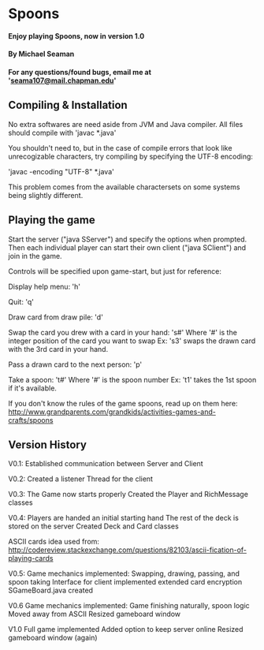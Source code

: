 # Spoons

#### Enjoy playing Spoons, now in version 1.0

#### By Michael Seaman

#### For any questions/found bugs, email me at 'seama107@mail.chapman.edu'




## Compiling & Installation

No extra softwares are need aside from JVM and Java compiler.
All files should compile with 'javac *.java'

You shouldn't need to, but in the case of compile errors
that look like unrecogizable characters, try compiling by
specifying the UTF-8 encoding:

'javac -encoding "UTF-8" *.java'

This problem comes from the available charactersets on some systems being slightly
different.

## Playing the game

Start the server ("java SServer") and specify the options when prompted. Then each individual player
can start their own client ("java SClient") and join in the game. 

Controls will be specified upon game-start, but just for reference:

Display help menu: 'h'

Quit: 'q'

Draw card from draw pile: 'd'

Swap the card you drew with a card in your hand: 's#'
Where '#' is the integer position of the card you want to swap
Ex: 's3' swaps the drawn card with the 3rd card in your hand.

Pass a drawn card to the next person: 'p'

Take a spoon: 't#'
Where '#' is the spoon number
Ex: 't1' takes the 1st spoon if it's available.


If you don't know the rules of the game spoons, read up on them here:
http://www.grandparents.com/grandkids/activities-games-and-crafts/spoons




## Version History

V0.1:
Established communication between Server and Client

V0.2:
Created a listener Thread for the client

V0.3:
The Game now starts properly
Created the Player and RichMessage classes

V0.4: Players are handed an initial starting hand
The rest of the deck is stored on the server
Created Deck and Card classes

ASCII cards idea used from:
http://codereview.stackexchange.com/questions/82103/ascii-fication-of-playing-cards

V0.5: Game mechanics implemented: Swapping, drawing, passing, and spoon taking
Interface for client implemented
extended card encryption
SGameBoard.java created

V0.6 Game mechanics implemented: Game finishing naturally, spoon logic
Moved away from ASCII
Resized gameboard window

V1.0 Full game implemented
Added option to keep server online
Resized gameboard window (again)
